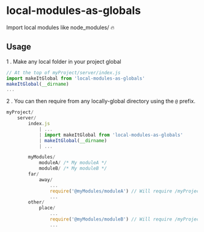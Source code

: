 # local-modules-as-globals
Import local modules like node_modules/ :fire: 

## Usage

1 . Make any local folder in your project global
```js
// At the top of myProject/server/index.js
import makeItGlobal from 'local-modules-as-globals'
makeItGlobal(__dirname)
...
```

2 . You can then require from any locally-global directory using the `@` prefix.

```js
myProject/
	server/
		index.js
			| ...
			| import makeItGlobal from 'local-modules-as-globals'
			| makeItGlobal(__dirname)
			| ...

		myModules/
			moduleA/ /* My moduleA */
			moduleB/ /* My moduleB */
		far/
			away/
				...
				require('@myModules/moduleA') // Will require /myProject/server/myModules/moduleA
				...
		other/
			place/
				...
				require('@myModules/moduleB') // Will require /myProject/server/myModules/moduleB
				...
```